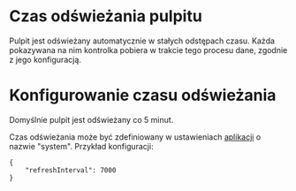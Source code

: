 # Czas odświeżania pulpitu
Pulpit jest odświeżany automatycznie w stałych odstępach czasu. Każda pokazywana na nim kontrolka pobiera 
w trakcie tego procesu dane, zgodnie z jego konfiguracją.

# Konfigurowanie czasu odświeżania
Domyślnie pulpit jest odświeżany co 5 minut.

Czas odświeżania może być zdefiniowany w ustawieniach [aplikacji](/pl/app/applications.md) o nazwie "system". Przykład konfiguracji:

```
{
    "refreshInterval": 7000
}
```
